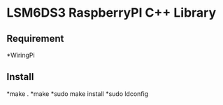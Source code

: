 # LSM6DS3 RaspberryPI C++ Library

## Requirement
*WiringPi

## Install
*make .
*make
*sudo make install
*sudo ldconfig
